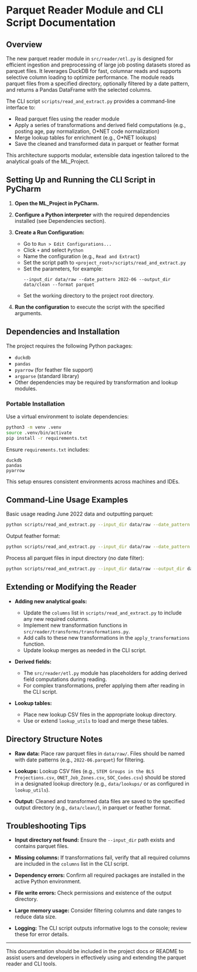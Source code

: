 # Parquet Reader Module and CLI Script Documentation

## Overview

The new parquet reader module in `src/reader/etl.py` is designed for efficient ingestion and preprocessing of large job posting datasets stored as parquet files. It leverages DuckDB for fast, columnar reads and supports selective column loading to optimize performance. The module reads parquet files from a specified directory, optionally filtered by a date pattern, and returns a Pandas DataFrame with the selected columns.

The CLI script `scripts/read_and_extract.py` provides a command-line interface to:
- Read parquet files using the reader module
- Apply a series of transformations and derived field computations (e.g., posting age, pay normalization, O*NET code normalization)
- Merge lookup tables for enrichment (e.g., O*NET lookups)
- Save the cleaned and transformed data in parquet or feather format

This architecture supports modular, extensible data ingestion tailored to the analytical goals of the ML_Project.

## Setting Up and Running the CLI Script in PyCharm

1. **Open the ML_Project in PyCharm.**

2. **Configure a Python interpreter** with the required dependencies installed (see Dependencies section).

3. **Create a Run Configuration:**
   - Go to `Run > Edit Configurations...`
   - Click `+` and select `Python`
   - Name the configuration (e.g., `Read and Extract`)
   - Set the script path to `<project_root>/scripts/read_and_extract.py`
   - Set the parameters, for example:
     ```
     --input_dir data/raw --date_pattern 2022-06 --output_dir data/clean --format parquet
     ```
   - Set the working directory to the project root directory.

4. **Run the configuration** to execute the script with the specified arguments.

## Dependencies and Installation

The project requires the following Python packages:

- `duckdb`
- `pandas`
- `pyarrow` (for feather file support)
- `argparse` (standard library)
- Other dependencies may be required by transformation and lookup modules.

### Portable Installation

Use a virtual environment to isolate dependencies:

```bash
python3 -m venv .venv
source .venv/bin/activate
pip install -r requirements.txt
```

Ensure `requirements.txt` includes:

```
duckdb
pandas
pyarrow
```

This setup ensures consistent environments across machines and IDEs.

## Command-Line Usage Examples

Basic usage reading June 2022 data and outputting parquet:

```bash
python scripts/read_and_extract.py --input_dir data/raw --date_pattern 2022-06 --output_dir data/clean --format parquet
```

Output feather format:

```bash
python scripts/read_and_extract.py --input_dir data/raw --date_pattern 2023-01 --output_dir data/clean --format feather
```

Process all parquet files in input directory (no date filter):

```bash
python scripts/read_and_extract.py --input_dir data/raw --output_dir data/clean
```

## Extending or Modifying the Reader

- **Adding new analytical goals:**
  - Update the `columns` list in `scripts/read_and_extract.py` to include any new required columns.
  - Implement new transformation functions in `src/reader/transforms/transformations.py`.
  - Add calls to these new transformations in the `apply_transformations` function.
  - Update lookup merges as needed in the CLI script.

- **Derived fields:**
  - The `src/reader/etl.py` module has placeholders for adding derived field computations during reading.
  - For complex transformations, prefer applying them after reading in the CLI script.

- **Lookup tables:**
  - Place new lookup CSV files in the appropriate lookup directory.
  - Use or extend `lookup_utils` to load and merge these tables.

## Directory Structure Notes

- **Raw data:** Place raw parquet files in `data/raw/`. Files should be named with date patterns (e.g., `2022-06.parquet`) for filtering.

- **Lookups:** Lookup CSV files (e.g., `STEM Groups in the BLS Projections.csv`, `ONET_Job_Zones.csv`, `SOC_Codes.csv`) should be stored in a designated lookup directory (e.g., `data/lookups/` or as configured in `lookup_utils`).

- **Output:** Cleaned and transformed data files are saved to the specified output directory (e.g., `data/clean/`), in parquet or feather format.

## Troubleshooting Tips

- **Input directory not found:** Ensure the `--input_dir` path exists and contains parquet files.

- **Missing columns:** If transformations fail, verify that all required columns are included in the `columns` list in the CLI script.

- **Dependency errors:** Confirm all required packages are installed in the active Python environment.

- **File write errors:** Check permissions and existence of the output directory.

- **Large memory usage:** Consider filtering columns and date ranges to reduce data size.

- **Logging:** The CLI script outputs informative logs to the console; review these for error details.

---

This documentation should be included in the project docs or README to assist users and developers in effectively using and extending the parquet reader and CLI tools.